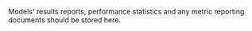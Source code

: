 Models' results reports, performance statistics and any metric reporting documents should be stored here.